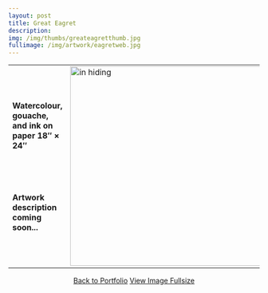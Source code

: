```yaml
---
layout: post
title: Great Eagret
description:
img: /img/thumbs/greateagretthumb.jpg
fullimage: /img/artwork/eagretweb.jpg
---
```


<table>
  <colgroup>
      <col style="width:50%"/>
      <col style="width:50%"/>
  </colgroup>
  <tr>
  <td><h4>Watercolour, gouache, and ink on paper 18&Prime; &times; 24&Prime;</h4><br/><br/><h4>Artwork description coming soon...</h4></td>
    <td rowspan="2"><img src="{{ page.fullimage | prepend: site.baseurl | prepend: site.url }}" alt="in hiding" width="400" title="In Hiding"></td>
  </tr>
</table>



<center>
  <a href="{{ site.url }}/portfolio" class="button">Back to Portfolio</a>
  <a href="{{ page.fullimage }}" class="button">View Image Fullsize</a>
</center>
